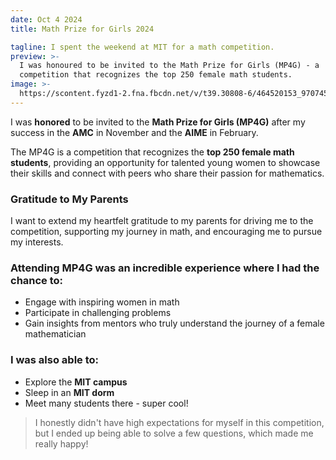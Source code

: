```yaml
---
date: Oct 4 2024
title: Math Prize for Girls 2024

tagline: I spent the weekend at MIT for a math competition.
preview: >-
  I was honoured to be invited to the Math Prize for Girls (MP4G) - a
  competition that recognizes the top 250 female math students.
image: >-
  https://scontent.fyzd1-2.fna.fbcdn.net/v/t39.30808-6/464520153_970745781764412_6034632433516911783_n.jpg?_nc_cat=101&ccb=1-7&_nc_sid=f727a1&_nc_ohc=jYp4pyQgxN4Q7kNvgHnHgfj&_nc_zt=23&_nc_ht=scontent.fyzd1-2.fna&_nc_gid=AKkswxcwKmX2zoaP2vWqM2H&oh=00_AYCG-xzIOwGKug10r9d3sCtOkojBKV3E1csrvgLtUx-8fQ&oe=67335098
---
```



I was **honored** to be invited to the **Math Prize for Girls (MP4G)** after my success in the **AMC** in November and the **AIME** in February. 

The MP4G is a competition that recognizes the **top 250 female math students**, providing an opportunity for talented young women to showcase their skills and connect with peers who share their passion for mathematics.

### Gratitude to My Parents

I want to extend my heartfelt gratitude to my parents for driving me to the competition, supporting my journey in math, and encouraging me to pursue my interests.


### Attending MP4G was an incredible experience where I had the chance to:
- Engage with inspiring women in math
- Participate in challenging problems
- Gain insights from mentors who truly understand the journey of a female mathematician

### I was also able to:
- Explore the **MIT campus**
- Sleep in an **MIT dorm**
- Meet many students there - super cool!

> I honestly didn't have high expectations for myself in this competition, but I ended up being able to solve a few questions, which made me really happy!

